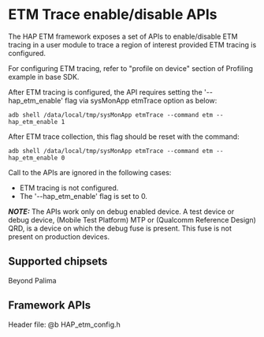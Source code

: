 # ETM Trace enable/disable APIs

The HAP ETM framework exposes a set of APIs to enable/disable
ETM tracing in a user module to trace a region of interest
provided ETM tracing is configured.

For configuring ETM tracing, refer to "profile on device" section
of Profiling example in base SDK.

After ETM tracing is configured, the API requires setting the
'--hap_etm_enable' flag via sysMonApp etmTrace option as below:
```
adb shell /data/local/tmp/sysMonApp etmTrace --command etm --hap_etm_enable 1
```

After ETM trace collection, this flag should be reset with the
command:
```
adb shell /data/local/tmp/sysMonApp etmTrace --command etm --hap_etm_enable 0
```

Call to the APIs are ignored in the following cases:
* ETM tracing is not configured.
* The '--hap_etm_enable' flag is set to 0.

***NOTE:*** The APIs work only on debug enabled device.
A test device or debug device, (Mobile Test Platform) MTP
or (Qualcomm Reference Design) QRD, is a device on which
the debug fuse is present. This fuse is not present on
production devices.

## Supported chipsets

Beyond Palima

## Framework APIs

Header file: @b HAP_etm_config.h